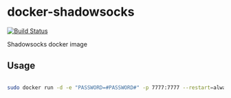 # docker-shadowsocks
[![Build Status](https://travis-ci.org/pragkent/docker-shadowsocks.svg?branch=master)](https://travis-ci.org/pragkent/docker-shadowsocks)

Shadowsocks docker image

## Usage
```bash

sudo docker run -d -e "PASSWORD=#PASSWORD#" -p 7777:7777 --restart=always pragkent/shadowsocks:1.0.0

```
